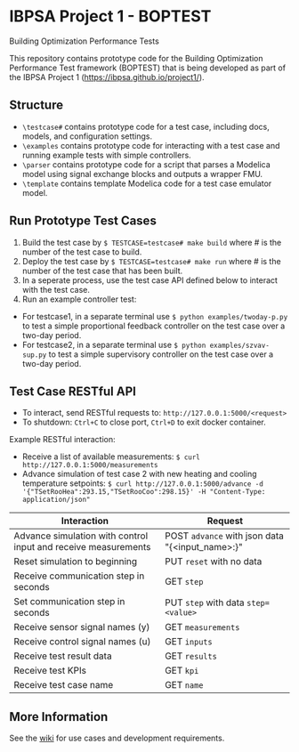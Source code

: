 # IBPSA Project 1 - BOPTEST
Building Optimization Performance Tests

This repository contains prototype code for the Building Optimization Performance Test framework (BOPTEST)
that is being developed as part of the IBPSA Project 1 (https://ibpsa.github.io/project1/).

## Structure
- ``\testcase#`` contains prototype code for a test case, including docs, models, and configuration settings.
- ``\examples`` contains prototype code for interacting with a test case and running example tests with simple controllers.
- ``\parser`` contains prototype code for a script that parses a Modelica model using signal exchange blocks and outputs a wrapper FMU.
- ``\template`` contains template Modelica code for a test case emulator model.

## Run Prototype Test Cases
1) Build the test case by ``$ TESTCASE=testcase# make build`` where # is the number of the test case to build.
2) Deploy the test case by ``$ TESTCASE=testcase# make run`` where # is the number of the test case that has been built.
3) In a seperate process, use the test case API defined below to interact with the test case.
4) Run an example controller test:

- For testcase1, in a separate terminal use ``$ python examples/twoday-p.py`` to test a simple proportional feedback controller on the test case over a two-day period.
- For testcase2, in a separate terminal use ``$ python examples/szvav-sup.py`` to test a simple supervisory controller on the test case over a two-day period.

## Test Case RESTful API
- To interact, send RESTful requests to: ``http://127.0.0.1:5000/<request>``
- To shutdown: ``Ctrl+C`` to close port, ``Ctrl+D`` to exit docker container.

Example RESTful interaction:

- Receive a list of available measurements: ``$ curl http://127.0.0.1:5000/measurements``
- Advance simulation of test case 2 with new heating and cooling temperature setpoints: ``$ curl http://127.0.0.1:5000/advance -d '{"TSetRooHea":293.15,"TSetRooCoo":298.15}' -H "Content-Type: application/json"``

| Interaction                                                    | Request                                                   |
|----------------------------------------------------------------|-----------------------------------------------------------|
| Advance simulation with control input and receive measurements |  POST ``advance`` with json data "{<input_name>:<value>}" |
| Reset simulation to beginning                                  |  PUT ``reset`` with no data                               |
| Receive communication step in seconds                          |  GET ``step``                                             |
| Set communication step in seconds                              |  PUT ``step`` with data ``step=<value>``                  |
| Receive sensor signal names (y)                                |  GET ``measurements``                                     |
| Receive control signal names (u)                               |  GET ``inputs``                                           |
| Receive test result data                                       |  GET ``results``                                          |
| Receive test KPIs                                              |  GET ``kpi``                                              |
| Receive test case name                                         |  GET ``name``                                             |


## More Information
See the [wiki](https://github.com/ibpsa/project1-boptest/wiki) for use cases and development requirements.
